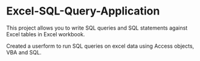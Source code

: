 # Excel-SQL-Query-Application
This project allows you to write SQL queries and SQL statements against Excel tables in Excel workbook.

Created a userform to run SQL queries on excel data using Access objects, VBA and SQL.
